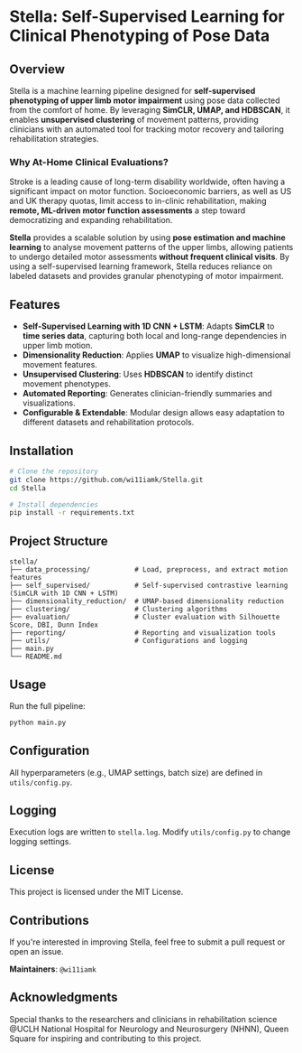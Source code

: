# Stella: Self-Supervised Learning for Clinical Phenotyping of Pose Data

## Overview
Stella is a machine learning pipeline designed for **self-supervised phenotyping of upper limb motor impairment** using pose data collected from the comfort of home. By leveraging **SimCLR, UMAP, and HDBSCAN**, it enables **unsupervised clustering** of movement patterns, providing clinicians with an automated tool for tracking motor recovery and tailoring rehabilitation strategies.

### **Why At-Home Clinical Evaluations?**
Stroke is a leading cause of long-term disability worldwide, often having a significant impact on motor function. Socioeconomic barriers, as well as US and UK therapy quotas, limit access to in-clinic rehabilitation, making **remote, ML-driven motor function assessments** a step toward democratizing and expanding rehabilitation. 

**Stella** provides a scalable solution by using **pose estimation and machine learning** to analyse movement patterns of the upper limbs, allowing patients to undergo detailed motor assessments **without frequent clinical visits**. By using a self-supervised learning framework, Stella reduces reliance on labeled datasets and provides granular phenotyping of motor impairment.

## Features
- **Self-Supervised Learning with 1D CNN + LSTM**: Adapts **SimCLR** to **time series data**, capturing both local and long-range dependencies in upper limb motion.
- **Dimensionality Reduction**: Applies **UMAP** to visualize high-dimensional movement features.
- **Unsupervised Clustering**: Uses **HDBSCAN** to identify distinct movement phenotypes.
- **Automated Reporting**: Generates clinician-friendly summaries and visualizations.
- **Configurable & Extendable**: Modular design allows easy adaptation to different datasets and rehabilitation protocols.

## Installation
```sh
# Clone the repository
git clone https://github.com/wi11iamk/Stella.git
cd Stella

# Install dependencies
pip install -r requirements.txt
```

## Project Structure
```
stella/
├── data_processing/           # Load, preprocess, and extract motion features
├── self_supervised/           # Self-supervised contrastive learning (SimCLR with 1D CNN + LSTM)
├── dimensionality_reduction/  # UMAP-based dimensionality reduction
├── clustering/                # Clustering algorithms
├── evaluation/                # Cluster evaluation with Silhouette Score, DBI, Dunn Index
├── reporting/                 # Reporting and visualization tools
├── utils/                     # Configurations and logging
├── main.py
└── README.md
```

## Usage
Run the full pipeline:
```sh
python main.py
```

## Configuration
All hyperparameters (e.g., UMAP settings, batch size) are defined in `utils/config.py`.

## Logging
Execution logs are written to `stella.log`. Modify `utils/config.py` to change logging settings.

## **License**
This project is licensed under the MIT License.

## Contributions
If you're interested in improving Stella, feel free to submit a pull request or open an issue.

**Maintainers**: `@wi11iamk`

## **Acknowledgments**
Special thanks to the researchers and clinicians in rehabilitation science @UCLH National Hospital for Neurology and Neurosurgery (NHNN), Queen Square for inspiring and contributing to this project.

